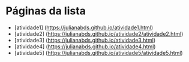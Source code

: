# Páginas da lista

- [atividade1] (https://julianabds.github.io/atividade1.html)
- [atividade2] (https://julianabds.github.io/atividade2/atividade2.html)
- [atividade3] (https://julianabds.github.io/atividade3.html)
- [atividade4] (https://julianabds.github.io/atividade4.html)
- [atividade5] (https://julianabds.github.io/atividade5/atividade5.html)